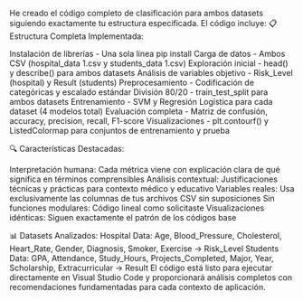 He creado el código completo de clasificación para ambos datasets siguiendo exactamente tu estructura especificada. El código incluye:
📋 Estructura Completa Implementada:

Instalación de librerías - Una sola línea pip install
Carga de datos - Ambos CSV (hospital_data 1.csv y students_data 1.csv)
Exploración inicial - head() y describe() para ambos datasets
Análisis de variables objetivo - Risk_Level (hospital) y Result (students)
Preprocesamiento - Codificación de categóricas y escalado estándar
División 80/20 - train_test_split para ambos datasets
Entrenamiento - SVM y Regresión Logística para cada dataset (4 modelos total)
Evaluación completa - Matriz de confusión, accuracy, precision, recall, F1-score
Visualizaciones - plt.contourf() y ListedColormap para conjuntos de entrenamiento y prueba

🔍 Características Destacadas:

Interpretación humana: Cada métrica viene con explicación clara de qué significa en términos comprensibles
Análisis contextual: Justificaciones técnicas y prácticas para contexto médico y educativo
Variables reales: Usa exclusivamente las columnas de tus archivos CSV sin suposiciones
Sin funciones modulares: Código lineal como solicitaste
Visualizaciones idénticas: Siguen exactamente el patrón de los códigos base

📊 Datasets Analizados:
Hospital Data: Age, Blood_Pressure, Cholesterol, Heart_Rate, Gender, Diagnosis, Smoker, Exercise → Risk_Level
Students Data: GPA, Attendance, Study_Hours, Projects_Completed, Major, Year, Scholarship, Extracurricular → Result
El código está listo para ejecutar directamente en Visual Studio Code y proporcionará análisis completos con recomendaciones fundamentadas para cada contexto de aplicación.
